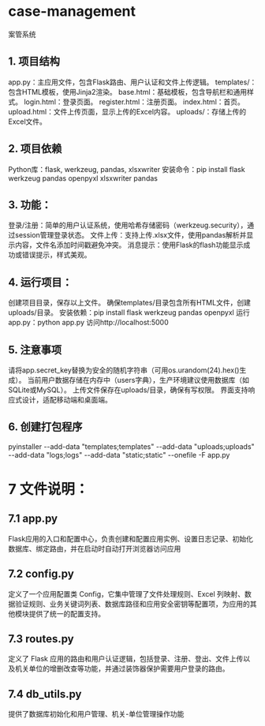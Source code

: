 # case-management
案管系统

## 1. 项目结构
app.py：主应用文件，包含Flask路由、用户认证和文件上传逻辑。
templates/：包含HTML模板，使用Jinja2渲染。
base.html：基础模板，包含导航栏和通用样式。
login.html：登录页面。
register.html：注册页面。
index.html：首页。
upload.html：文件上传页面，显示上传的Excel内容。
uploads/：存储上传的Excel文件。

## 2. 项目依赖
Python库：flask, werkzeug, pandas, xlsxwriter
安装命令：pip install flask werkzeug pandas openpyxl xlsxwriter pandas

## 3. 功能：
登录/注册：简单的用户认证系统，使用哈希存储密码（werkzeug.security），通过session管理登录状态。
文件上传：支持上传.xlsx文件，使用pandas解析并显示内容，文件名添加时间戳避免冲突。
消息提示：使用Flask的flash功能显示成功或错误提示，样式美观。

## 4. 运行项目：
创建项目目录，保存以上文件。
确保templates/目录包含所有HTML文件，创建uploads/目录。
安装依赖：pip install flask werkzeug pandas openpyxl
运行app.py：python app.py
访问http://localhost:5000

## 5. 注意事项
请将app.secret_key替换为安全的随机字符串（可用os.urandom(24).hex()生成）。
当前用户数据存储在内存中（users字典），生产环境建议使用数据库（如SQLite或MySQL）。
上传文件保存在uploads/目录，确保有写权限。
界面支持响应式设计，适配移动端和桌面端。

## 6. 创建打包程序
<!-- pyinstaller --onefile --add-data "templates;templates" --add-data "uploads;uploads" --add-data "case_management.db;." app.py -->

pyinstaller --add-data "templates;templates" --add-data "uploads;uploads" --add-data "logs;logs" --add-data "static;static" --onefile -F app.py

# 7 文件说明：
## 7.1 app.py
Flask应用的入口和配置中心，负责创建和配置应用实例、设置日志记录、初始化数据库、绑定路由，并在启动时自动打开浏览器访问应用

## 7.2 config.py
定义了一个应用配置类 Config，它集中管理了文件处理规则、Excel 列映射、数据验证规则、业务关键词列表、数据库路径和应用安全密钥等配置项，为应用的其他模块提供了统一的配置支持。

## 7.3 routes.py
定义了 Flask 应用的路由和用户认证逻辑，包括登录、注册、登出、文件上传以及机关单位的增删改查等功能，并通过装饰器保护需要用户登录的路由。

## 7.4 db_utils.py
提供了数据库初始化和用户管理、机关-单位管理操作功能

